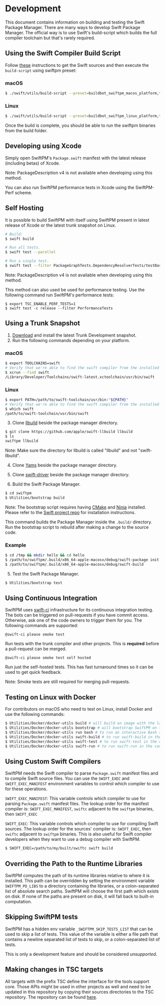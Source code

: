 # Development

This document contains information on building and testing the Swift Package
Manager. There are many ways to develop Swift Package Manager. The official way
is to use Swift's build-script which builds the full compiler toolchain but
that's rarely required.

## Using the Swift Compiler Build Script

Follow [these](https://github.com/apple/swift#getting-started) instructions to
get the Swift sources and then execute the `build-script` using swiftpm preset:

### macOS

```sh
$ ./swift/utils/build-script --preset=buildbot_swiftpm_macos_platform,tools=RA,stdlib=RA
```

### Linux

```sh
$ ./swift/utils/build-script --preset=buildbot_swiftpm_linux_platform,tools=RA,stdlib=RA
```

Once the build is complete, you should be able to run the swiftpm binaries from the build folder.

## Developing using Xcode

Simply open SwiftPM's `Package.swift` manifest with the latest release (including betas) of Xcode.

Note: PackageDescription v4 is not available when developing using this method.

You can also run SwiftPM performance tests in Xcode using the SwiftPM-Perf
scheme.

## Self Hosting

It is possible to build SwiftPM with itself using SwiftPM present in latest
release of Xcode or the latest trunk snapshot on Linux.

```sh
# Build:
$ swift build

# Run all tests.
$ swift test --parallel

# Run a single test.
$ swift test --filter PackageGraphTests.DependencyResolverTests/testBasics
```

Note: PackageDescription v4 is not available when developing using this method.

This method can also used be used for performance testing. Use the following
command run SwiftPM's performance tests:

```
$ export TSC_ENABLE_PERF_TESTS=1
$ swift test -c release --filter PerformanceTests
```

## Using a Trunk Snapshot

1. [Download](https://swift.org/download/#snapshots) and install the latest Trunk Development snapshot.
2. Run the following commands depending on your platform.

### macOS

```sh
$ export TOOLCHAINS=swift
# Verify that we're able to find the swift compiler from the installed toolchain.
$ xcrun --find swift
/Library/Developer/Toolchains/swift-latest.xctoolchain/usr/bin/swift
```

### Linux

```sh
$ export PATH=/path/to/swift-toolchain/usr/bin:"${PATH}"
# Verify that we're able to find the swift compiler from the installed toolchain.
$ which swift
/path/to/swift-toolchain/usr/bin/swift
```

3. Clone [llbuild](https://github.com/apple/swift-llbuild) beside the package manager directory.

```sh
$ git clone https://github.com/apple/swift-llbuild llbuild
$ ls
swiftpm llbuild
```

Note: Make sure the directory for llbuild is called "llbuild" and not
    "swift-llbuild".

4. Clone [Yams](https://github.com/jpsim/yams) beside the package manager directory.

5. Clone [swift-driver](https://github.com/apple/swift-driver) beside the package manager directory.

6. Build the Swift Package Manager.

```sh
$ cd swiftpm
$ Utilities/bootstrap build
```

 Note: The bootstrap script requires having [CMake](https://cmake.org/) and [Ninja](https://ninja-build.org/) installed. Please refer to the [Swift project repo](https://github.com/apple/swift/blob/master/README.md#macos) for installation instructions.

This command builds the Package Manager inside the `.build/` directory.
    Run the bootstrap script to rebuild after making a change to the source
    code.

### Example

```sh
$ cd /tmp && mkdir hello && cd hello
$ /path/to/swiftpm/.build/x86_64-apple-macosx/debug/swift-package init
$ /path/to/swiftpm/.build/x86_64-apple-macosx/debug/swift-build
```

5. Test the Swift Package Manager.

```sh
$ Utilities/bootstrap test
```

## Using Continuous Integration

SwiftPM uses [swift-ci](https://ci.swift.org) infrastructure for its continuous integration testing. The
bots can be triggered on pull-requests if you have commit access. Otherwise, ask
one of the code owners to trigger them for you. The following commands are supported:

    @swift-ci please smoke test

Run tests with the trunk compiler and other projects. This is **required** before
a pull-request can be merged.

    @swift-ci please smoke test self hosted

Run just the self-hosted tests. This has fast turnaround times so it can be used
to get quick feedback.

Note: Smoke tests are still required for merging pull-requests.

## Testing on Linux with Docker

For contributors on macOS who need to test on Linux, install Docker and use the
following commands:

```sh
$ Utilities/Docker/docker-utils build # will build an image with the latest Swift snapshot
$ Utilities/Docker/docker-utils bootstrap # will bootstrap SwiftPM on the Linux container
$ Utilities/Docker/docker-utils run bash # to run an interactive Bash shell in the container
$ Utilities/Docker/docker-utils swift-build # to run swift-build in the container
$ Utilities/Docker/docker-utils swift-test # to run swift-test in the container
$ Utilities/Docker/docker-utils swift-run # to run swift-run in the container
```

## Using Custom Swift Compilers

SwiftPM needs the Swift compiler to parse `Package.swift` manifest files and to
compile Swift source files. You can use the `SWIFT_EXEC` and `SWIFT_EXEC_MANIFEST`
environment variables to control which compiler to use for these operations.

`SWIFT_EXEC_MANIFEST`: This variable controls which compiler to use for parsing
`Package.swift` manifest files. The lookup order for the manifest compiler is:
`SWIFT_EXEC_MANIFEST`, `swiftc` adjacent to the `swiftpm` binaries, then `SWIFT_EXEC`

`SWIFT_EXEC`: This variable controls which compiler to use for compiling Swift
sources. The lookup order for the sources' compiler is: `SWIFT_EXEC`, then `swiftc` adjacent
to `swiftpm` binaries. This is also useful for Swift compiler developers when they
want to use a debug compiler with SwiftPM.

```sh
$ SWIFT_EXEC=/path/to/my/built/swiftc swift build
```

## Overriding the Path to the Runtime Libraries

SwiftPM computes the path of its runtime libraries relative to where it is
installed. This path can be overridden by setting the environment variable
`SWIFTPM_PD_LIBS` to a directory containing the libraries, or a colon-separated list of
absolute search paths. SwiftPM will choose the first
path which exists on disk. If none of the paths are present on disk, it will fall
back to built-in computation.

## Skipping SwiftPM tests

SwiftPM has a hidden env variable `_SWIFTPM_SKIP_TESTS_LIST` that can be used
to skip a list of tests. This value of the variable is either a file path that contains a
newline separated list of tests to skip, or a colon-separated list of tests.

This is only a development feature and should be considered _unsupported_.

## Making changes in TSC targets

All targets with the prefix TSC define the interface for the tools support core. Those APIs might be used in other projects as well and need to be updated in this repository by copying their sources directories to the TSC repository. The repository can be found [here](https://github.com/apple/swift-tools-support-core).
